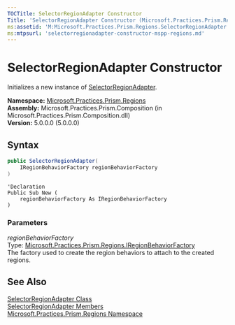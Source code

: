 ```yaml
---
TOCTitle: SelectorRegionAdapter Constructor
Title: 'SelectorRegionAdapter Constructor (Microsoft.Practices.Prism.Regions)'
ms:assetid: 'M:Microsoft.Practices.Prism.Regions.SelectorRegionAdapter.\#ctor(Microsoft.Practices.Prism.Regions.IRegionBehaviorFactory)'
ms:mtpsurl: 'selectorregionadapter-constructor-mspp-regions.md'
---
```



# SelectorRegionAdapter Constructor

Initializes a new instance of [SelectorRegionAdapter](/patterns-practices/reference/selectorregionadapter-class-mspp-regions).

**Namespace:** [Microsoft.Practices.Prism.Regions](/patterns-practices/reference/mspp-regions-namespace)  
**Assembly:** Microsoft.Practices.Prism.Composition (in Microsoft.Practices.Prism.Composition.dll)  
**Version:** 5.0.0.0 (5.0.0.0)

## Syntax

```C#
public SelectorRegionAdapter(
	IRegionBehaviorFactory regionBehaviorFactory
)
```
```VB
'Declaration
Public Sub New ( 
	regionBehaviorFactory As IRegionBehaviorFactory
)
```

### Parameters

*regionBehaviorFactory*  
Type: [Microsoft.Practices.Prism.Regions.IRegionBehaviorFactory](/patterns-practices/reference/iregionbehaviorfactory-interface-mspp-regions)  
The factory used to create the region behaviors to attach to the created regions.

## See Also

[SelectorRegionAdapter Class](/patterns-practices/reference/selectorregionadapter-class-mspp-regions)  
[SelectorRegionAdapter Members](/patterns-practices/reference/selectorregionadapter-members-mspp-regions)  
[Microsoft.Practices.Prism.Regions Namespace](/patterns-practices/reference/mspp-regions-namespace)  
